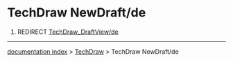 # TechDraw NewDraft/de
1.  REDIRECT [TechDraw\_DraftView/de](TechDraw_DraftView/de.md)

---
[documentation index](../README.md) > [TechDraw](TechDraw_Workbench.md) > TechDraw NewDraft/de
